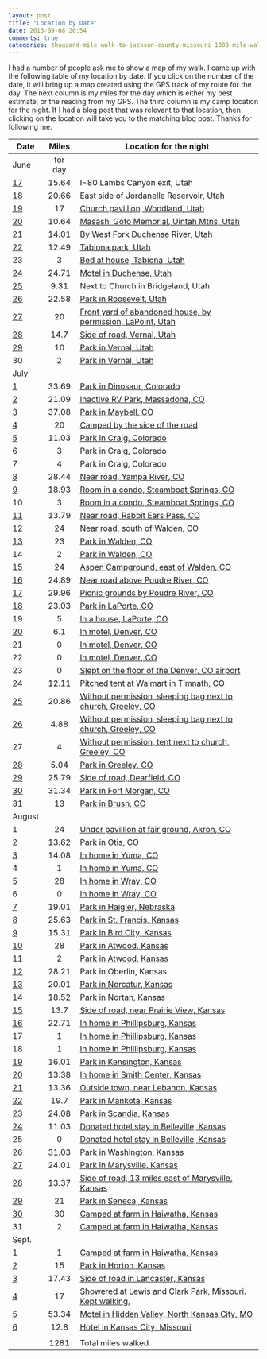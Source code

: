 ```yaml
---
layout: post
title: "Location by Date"
date: 2013-09-08 20:54
comments: true
categories: thousand-mile-walk-to-jackson-county-missouri 1000-mile-walk-to-jackson-county-missouri utah-map colorado-map kansas-map missouri-map
---
```

I had a number of people ask me to show a map of my walk.  I came up with the following table of my location by date.  If you click on the number of the date, it will bring up a map created using the GPS track of my route for the day.  The next column is my miles for the day which is either my best estimate, or the reading from my GPS.  The third column is my camp location for the night.  If I had a blog post that was relevant to that location, then clicking on the location will take you to the matching blog post.  Thanks for following me.

Date	|	  Miles 	|	  Location for the night
---------	|	:----------:	|	--------------------------------------------------
June	|	for day	|	
[17](http://www.mapmyfitness.com/workout/305208127)	|	15.64	|	I-80 Lambs Canyon exit, Utah
[18](http://www.mapmyfitness.com/workout/306246487)	|	20.66	|	East side of Jordanelle Reservoir, Utah
[19](http://www.mapmyfitness.com/workout/307025253)	|	17	|	[Church pavillion, Woodland, Utah](http://follow.claront.com/blog/2013/06/19/about-to-disappear-into-the-uintas/)
[20](http://www.mapmyfitness.com/workout/309334217)	|	10.64	|	[Masashi Goto Memorial, Uintah Mtns, Utah](http://follow.claront.com/blog/2013/06/21/by-the-duchense-river-utah/)
[21](http://www.mapmyfitness.com/workout/309334439)	|	14.01	|	[By West Fork Duchense River, Utah](http://follow.claront.com/blog/2013/06/21/by-the-duchense-river-utah/)
[22](http://www.mapmyfitness.com/workout/309333887)	|	12.49	|	[Tabiona park, Utah](http://follow.claront.com/blog/2013/06/22/sage-brush-cafe-in-tabiona-utah/)
23	|	3	|	[Bed at house, Tabiona, Utah](http://follow.claront.com/blog/2013/06/23/recuperation-day/)
[24](http://www.mapmyfitness.com/workout/310969053)	|	24.71	|	[Motel in Duchense, Utah](http://follow.claront.com/blog/2013/06/23/recuperation-day/)
[25](http://www.mapmyfitness.com/workout/311923809)	|	9.31	|	Next to Church in Bridgeland, Utah
[26](http://www.mapmyfitness.com/workout/312871523)	|	22.58	|	[Park in Roosevelt, Utah](http://follow.claront.com/blog/2013/06/26/nothern-utes/)
[27](http://www.mapmyfitness.com/workout/313552993)	|	20	|	[Front yard of abandoned house, by permission, LaPoint, Utah](http://follow.claront.com/blog/2013/06/29/vernal/)
[28](http://www.mapmyfitness.com/workout/314487963)	|	14.7	|	[Side of road, Vernal, Utah](http://follow.claront.com/blog/2013/06/29/vernal/)
[29](http://www.mapmyfitness.com/workout/315740157)	|	10	|	[Park in Vernal, Utah](http://follow.claront.com/blog/2013/06/29/vernal/)
30	|	2	|	[Park in Vernal, Utah](http://follow.claront.com/blog/2013/06/29/vernal/)
July	|		|	
[1](http://www.mapmyfitness.com/workout/316760897)	|	33.69	|	[Park in Dinosaur, Colorado](http://follow.claront.com/blog/2013/07/01/dinosaur-colorado/)
[2](http://www.mapmyfitness.com/workout/317572277)	|	21.09	|	[Inactive RV Park, Massadona, CO](http://follow.claront.com/blog/2013/07/02/blue-mountain/)
[3](http://www.mapmyfitness.com/workout/319223087)	|	37.08	|	[Park in Maybell, CO](http://follow.claront.com/blog/2013/07/07/coyote/)
[4](http://www.mapmyfitness.com/workout/319463841)	|	20	|	[Camped by the side of the road](http://follow.claront.com/blog/2013/07/07/coyote/)
[5](http://www.mapmyfitness.com/workout/322103857)	|	11.03	|	[Park in Craig, Colorado](http://follow.claront.com/blog/2013/07/07/coyote/)
6	|	3	|	Park in Craig, Colorado
7	|	4	|	Park in Craig, Colorado
[8](http://www.mapmyfitness.com/workout/322744493)	|	28.44	|	[Near road, Yampa River, CO](http://follow.claront.com/blog/2013/07/08/yampa-river/)
[9](http://www.mapmyfitness.com/workout/323431607)	|	18.93	|	[Room in a condo, Steamboat Springs, CO](http://follow.claront.com/blog/2013/07/09/steamboat-springs/)
10	|	3	|	[Room in a condo, Steamboat Springs, CO](http://follow.claront.com/blog/2013/07/09/steamboat-springs/)
[11](http://www.mapmyfitness.com/workout/325869349)	|	13.79	|	[Near road, Rabbit Ears Pass, CO](http://follow.claront.com/blog/2013/07/14/rabbit-ears-pass/)
[12](http://www.mapmyfitness.com/workout/327747253)	|	24	|	[Near road, south of Walden, CO](http://follow.claront.com/blog/2013/07/14/rabbit-ears-pass/)
[13](http://www.mapmyfitness.com/workout/327747253)	|	23	|	[Park in Walden, CO](http://follow.claront.com/blog/2013/07/14/rabbit-ears-pass/)
14	|	2	|	[Park in Walden, CO](http://follow.claront.com/blog/2013/07/14/rabbit-ears-pass/)
[15](http://www.mapmyfitness.com/workout/330428959)	|	24	|	[Aspen Campground, east of Walden, CO](http://follow.claront.com/blog/2013/07/15/rocky-mountains/)
[16](http://www.mapmyfitness.com/workout/330429421)	|	24.89	|	[Near road above Poudre River, CO](http://follow.claront.com/blog/2013/07/16/cameron-pass/)
[17](http://www.mapmyfitness.com/workout/331281859)	|	29.96	|	[Picnic grounds by Poudre River, CO](http://follow.claront.com/blog/2013/07/17/poudre-river/)
[18](http://www.mapmyfitness.com/workout/331468311)	|	23.03	|	[Park in LaPorte, CO](http://follow.claront.com/blog/2013/07/18/at-the-point-of-a-gun/)
19	|	5	|	[In a house, LaPorte, CO](http://follow.claront.com/blog/2013/07/19/wanderlust-adventures/)
[20](http://www.mapmyfitness.com/workout/332806569)	|	6.1	|	[In motel, Denver, CO](http://follow.claront.com/blog/2013/07/23/beautiful-woman/)
21	|	0	|	[In motel, Denver, CO](http://follow.claront.com/blog/2013/07/23/beautiful-woman/)
22	|	0	|	[In motel, Denver, CO](http://follow.claront.com/blog/2013/07/23/beautiful-woman/)
23	|	0	|	[Slept on the floor of the Denver, CO airport](http://follow.claront.com/blog/2013/07/23/denver-airport/)
[24](http://www.mapmyfitness.com/workout/337619977)	|	12.11	|	[Pitched tent at Walmart in Timnath, CO](http://follow.claront.com/blog/2013/07/24/walmart-camp/)
[25](http://www.mapmyfitness.com/workout/338013289)	|	20.86	|	[Without permission, sleeping bag next to church, Greeley, CO](http://follow.claront.com/blog/2013/07/28/nyamlel-family/)
[26](http://www.mapmyfitness.com/workout/338796401)	|	4.88	|	[Without permission, sleeping bag next to church, Greeley, CO](http://follow.claront.com/blog/2013/07/29/greeley/)
27	|	4	|	[Without permission, tent next to church, Greeley, CO](http://follow.claront.com/blog/2013/07/29/greeley/)
[28](http://www.mapmyfitness.com/workout/340330231)	|	5.04	|	[Park in Greeley, CO](http://follow.claront.com/blog/2013/07/29/greeley/)
[29](http://www.mapmyfitness.com/workout/341374159)	|	25.79	|	[Side of road, Dearfield, CO](http://follow.claront.com/blog/2013/07/30/dearfield-african-american-abandoned-community/)
[30](http://www.mapmyfitness.com/workout/342439527)	|	31.34	|	[Park in Fort Morgan, CO](http://follow.claront.com/blog/2013/07/31/technology-on-the-road/)
31	|	13	|	[Park in Brush, CO](http://follow.claront.com/blog/2013/08/01/exercise/)
August	|		|	
1	|	24	|	[Under pavillion at fair ground, Akron, CO](http://follow.claront.com/blog/2013/08/02/half-way/)
[2](http://www.mapmyfitness.com/workout/344859313)	|	13.62	|	Park in Otis, CO
[3](http://www.mapmyfitness.com/workout/347022655)	|	14.08	|	[In home in Yuma, CO](http://follow.claront.com/blog/2013/08/03/cemetery-visits/)
4	|	1	|	[In home in Yuma, CO](http://follow.claront.com/blog/2013/08/04/colorado-christian-cowboys/)
[5](http://www.mapmyfitness.com/workout/347726233)	|	28	|	[In home in Wray, CO](http://follow.claront.com/blog/2013/08/07/welcome-to-nebraska/)
6	|	0	|	[In home in Wray, CO](http://follow.claront.com/blog/2013/08/07/welcome-to-nebraska/)
[7](http://www.mapmyfitness.com/workout/350476081)	|	19.01	|	[Park in Haigler, Nebraska](http://follow.claront.com/blog/2013/08/07/welcome-to-nebraska/)
[8](http://www.mapmyfitness.com/workout/351309783)	|	25.63	|	[Park in St. Francis, Kansas](http://follow.claront.com/blog/2013/08/08/bank-repo-in-kansas/)
[9](http://www.mapmyfitness.com/workout/351309591)	|	15.31	|	[Park in Bird City, Kansas](http://follow.claront.com/blog/2013/08/08/cherry-creek-encampment/)
[10](http://www.mapmyfitness.com/workout/352171103)	|	28	|	[Park in Atwood, Kansas](http://follow.claront.com/blog/2013/08/11/the-hope-of-sudan/)
11	|	2	|	[Park in Atwood, Kansas](http://follow.claront.com/blog/2013/08/11/the-hope-of-sudan/)
[12](http://www.mapmyfitness.com/workout/354041995)	|	28.21	|	Park in Oberlin, Kansas
[13](http://www.mapmyfitness.com/workout/354996145)	|	20.01	|	[Park in Norcatur, Kansas](http://follow.claront.com/blog/2013/08/14/my-friend-mark/)
[14](http://www.mapmyfitness.com/workout/356582491)	|	18.52	|	[Park in Nortan, Kansas](http://follow.claront.com/blog/2013/08/14/my-friend-mark/)
[15](http://www.mapmyfitness.com/workout/356877919)	|	13.7	|	[Side of road, near Prairie View, Kansas](http://follow.claront.com/blog/2013/08/16/free-lunch/)
[16](http://www.mapmyfitness.com/workout/360009417)	|	22.71	|	[In home in Phillipsburg, Kansas](http://follow.claront.com/blog/2013/08/16/free-lunch/)
17	|	1	|	[In home in Phillipsburg, Kansas](http://follow.claront.com/blog/2013/08/17/south-sudan-story-on-blogtalkradio/)
18	|	1	|	[In home in Phillipsburg, Kansas](http://follow.claront.com/blog/2013/08/18/inspired-by-the-lost-boys-from-sudan/)
[19](http://www.mapmyfitness.com/workout/360392681)	|	16.01	|	[Park in Kensington, Kansas](http://follow.claront.com/blog/2013/08/19/best-shape-ever-maybe/)
[20](http://www.mapmyfitness.com/workout/361431815)	|	13.38	|	[In home in Smith Center, Kansas](http://follow.claront.com/blog/2013/08/20/visit-schools/)
[21](http://www.mapmyfitness.com/workout/362120709)	|	13.36	|	[Outside town, near Lebanon, Kansas](http://follow.claront.com/blog/2013/08/21/geographic-center/)
[22](http://www.mapmyfitness.com/workout/363037285)	|	19.7	|	[Park in Mankota, Kansas](http://follow.claront.com/blog/2013/08/22/steve-at-mankato-park/)
[23](http://www.mapmyfitness.com/workout/364561911)	|	24.08	|	[Park in Scandia, Kansas](http://follow.claront.com/blog/2013/08/23/republican-river-and-pawnees/)
[24](http://www.mapmyfitness.com/workout/364745273)	|	11.03	|	[Donated hotel stay in Belleville, Kansas](http://follow.claront.com/blog/2013/08/25/kind-people/)
25	|	0	|	[Donated hotel stay in Belleville, Kansas](http://follow.claront.com/blog/2013/08/25/kind-people/)
[26](http://www.mapmyfitness.com/workout/366786475)	|	31.03	|	[Park in Washington, Kansas](http://follow.claront.com/blog/2013/08/29/kansas-state-flower/)
[27](http://www.mapmyfitness.com/workout/367776921)	|	24.01	|	[Park in Marysville, Kansas](http://follow.claront.com/blog/2013/08/29/kansas-state-flower/)
[28](http://www.mapmyfitness.com/workout/368710083)	|	13.37	|	[Side of road, 13 miles east of Marysville, Kansas](http://follow.claront.com/blog/2013/08/29/kansas-state-flower/)
[29](http://www.mapmyfitness.com/workout/369539557)	|	21	|	[Park in Seneca, Kansas](http://follow.claront.com/blog/2013/08/30/fine-home/)
[30](http://www.mapmyfitness.com/workout/370303937)	|	30	|	[Camped at farm in Haiwatha, Kansas](http://follow.claront.com/blog/2013/09/02/klinefelter-farm/)
31	|	2	|	[Camped at farm in Haiwatha, Kansas](http://follow.claront.com/blog/2013/09/02/klinefelter-farm/)
Sept.	|		|	
1	|	1	|	[Camped at farm in Haiwatha, Kansas](http://follow.claront.com/blog/2013/09/02/klinefelter-farm/)
[2](http://www.mapmyfitness.com/workout/372847701)	|	15	|	[Park in Horton, Kansas](http://follow.claront.com/blog/2013/09/03/a-thing-of-honor/)
[3](http://www.mapmyfitness.com/workout/373730883)	|	17.43	|	[Side of road in Lancaster, Kansas](http://follow.claront.com/blog/2013/09/03/a-thing-of-honor/)
[4](http://www.mapmyfitness.com/workout/375055561)	|	17	|	[Showered at Lewis and Clark Park, Missouri. Kept walking.](http://follow.claront.com/blog/2013/09/04/city-that-disappeared/)
[5](http://www.mapmyfitness.com/workout/376094565)	|	53.34	|	[Motel in Hidden Valley, North Kansas City, MO](http://follow.claront.com/blog/2013/09/05/kansas-city-temple/)
[6](http://www.mapmyfitness.com/workout/378537357)	|	12.8	|	[Hotel in Kansas City, Missouri](http://follow.claront.com/blog/2013/09/06/finish-line/)
	|		|	
	|	1281	|	Total miles walked


